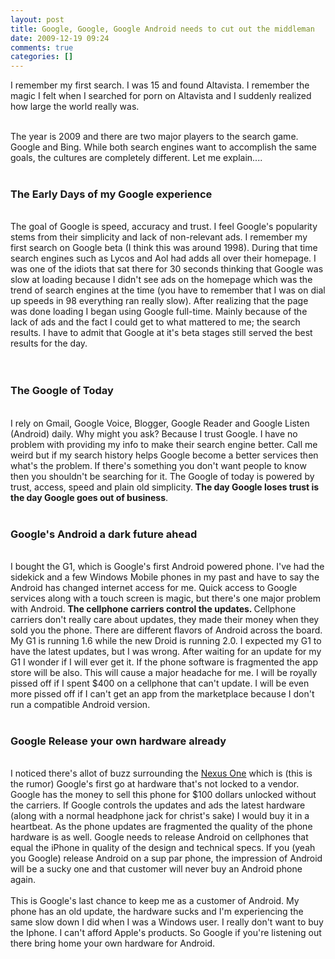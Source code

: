 ```yaml
---
layout: post
title: Google, Google, Google Android needs to cut out the middleman
date: 2009-12-19 09:24
comments: true
categories: []
---
```

I remember my first search. I was 15 and found <span class="blsp-spelling-error" id="SPELLING_ERROR_0">Altavista</span>. I remember the magic I felt when I searched for porn on <span class="blsp-spelling-error" id="SPELLING_ERROR_1">Altavista</span> and I suddenly realized how large the world really was. <div><br /></div><div>The year is 2009 and there are two major players to the search game. Google and Bing. While both search engines want to accomplish the same goals, the cultures are completely different. Let me explain....</div><div><br /></div><div><h3>The Early Days of my Google experience</h3><br /></div><div>The goal of Google is speed, accuracy and trust. I feel <span class="blsp-spelling-error" id="SPELLING_ERROR_2">Google's</span> popularity stems from their simplicity and lack of non-relevant ads. I remember my first search on Google beta (I think this was around 1998). During that time search engines such as <span class="blsp-spelling-error" id="SPELLING_ERROR_3">Lycos</span> and <span class="blsp-spelling-error" id="SPELLING_ERROR_4">Aol</span> had adds all over their homepage. I was one of the idiots that sat there for 30 seconds thinking that Google was slow at loading because I didn't see ads on the homepage which was the trend of search engines at the time (you have to remember that I was on dial up speeds in 98 everything ran really slow). After realizing that the page was done loading I began using Google full-time. Mainly because of the lack of ads and the fact I could get to what mattered to me; the search results. I have to admit that Google at it's beta stages still served the best results for the day.</div><div><br /></div><div><br /><h3>The Google of Today</h3><div><br /></div>I rely on Gmail, Google Voice, Blogger, Google Reader and Google Listen (Android) daily. Why might you ask? Because I trust Google. I have no problem with providing my info to make their search engine better. Call me weird but if my search history helps Google become a better services then what's the problem.<b> </b>If there's something you don't want people to know then  you shouldn't be searching for it. The Google of today is powered by trust, access, speed and plain old simplicity. <b>The day Google loses trust is the day Google goes out of business</b>.</div><div><br /></div><div><h3><span class="blsp-spelling-error" id="SPELLING_ERROR_5">Google's</span> Android a dark future ahead</h3><div><br /></div><div>I bought the G1, which is <span class="blsp-spelling-error" id="SPELLING_ERROR_6">Google's</span> first Android powered phone. I've had the sidekick and a few Windows Mobile phones in  my past and have to say the Android has changed <span class="blsp-spelling-error" id="SPELLING_ERROR_7">internet</span> access for me. Quick access to Google services along with a touch screen is magic, but there's one major problem with Android. <b>The cellphone carriers control the updates. </b>Cellphone carriers don't really care about updates, they made their money when they sold you the phone. There are different flavors of Android across the board. My G1 is running 1.6 while the new Droid is running 2.0. I expected my G1 to have the latest updates, but I was wrong. After waiting for an update for my G1 I wonder if I will ever get it. If the phone software is fragmented the app store will be also. This will cause a major headache for me. I will be royally pissed off if I spent $400 on a cellphone that can't update. I will be even more pissed off if I can't get an app from the marketplace because I don't run a compatible Android version.</div><div><br /></div><div><h3>Google Release  your own hardware already</h3><div><br /></div>I noticed there's allot of buzz surrounding the <a href="http://www.engadget.com/2009/12/14/exclusive-first-google-phone-nexus-one-photos-android-2-1-on/">Nexus One</a> which is (this is the rumor) <span class="blsp-spelling-error" id="SPELLING_ERROR_9">Google's</span> first go at hardware that's not locked to a vendor. Google has the money to sell this phone for $100 dollars unlocked without the carriers. If Google controls the updates and ads the latest hardware (along with a normal headphone jack for <span class="blsp-spelling-error" id="SPELLING_ERROR_10">christ's</span> sake) I would buy it in a heartbeat. As the phone updates are fragmented the quality of the phone hardware is as well. Google needs to release Android on cellphones that equal the iPhone in quality of the design and technical specs. If you (yeah you Google) release Android on a sup par phone, the impression of Android will be a <span class="blsp-spelling-error" id="SPELLING_ERROR_12">sucky</span> one and that customer will never buy an Android phone again.</div><br /></div><div>This is <span class="blsp-spelling-error" id="SPELLING_ERROR_13">Google's</span> last chance to keep me as a customer of Android. My phone has an old update, the hardware sucks and I'm experiencing the same slow down I did when I was a Windows user. I really don't want to buy the <span class="blsp-spelling-error" id="SPELLING_ERROR_14">Iphone</span>. I can't afford Apple's products. So Google if you're listening out there bring home your own hardware for Android.</div>

